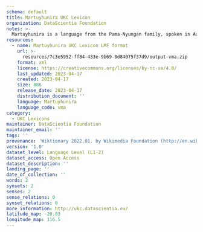 ```yaml
---
schema: default
title: Martuyhunira UKC Lexicon
organization: DataScientia Foundation
notes: >-
  Martuyhunira is a language from the Pama-Nyungan family, spoken in Australia. The UKC Lexicon of Martuyhunira is represented as a lexico-semantic network. It consists of words, word senses, synsets, as well as sense-level and synset-level relationships.
resources:
  - name: Martuyhunira UKC Lexicon LMF format
    url: >-
      resources/7c3e5952-ff84-433e-9b69-0d84075f37d9/output-vma.zip
    format: xml
    license: https://creativecommons.org/licenses/by-nc-sa/4.0/
    last_updated: 2023-04-17
    created: 2023-04-17
    size: 886
    release_date: 2023-04-17
    distribution_document: ''
    language: Martuyhunira
    language_code: vma
category:
  - UKC Lexicons
maintainer: DataScientia Foundation
maintainer_email: ''
tags: ''
provenance: 'Wiktionary 2022.01. by Wikimedia Foundation (http://en.wiktionary.org); Princeton WordNet 2.1 by Princeton University (https://wordnet.princeton.edu)'
version: '1.0'
dataset_level: Language Level (L1-2)
dataset_access: Open Access
dataset_description: ''
landing_page: ''
date_of_collection: ''
words: 2
synsets: 2
senses: 2
sense_relations: 0
synset_relations: 0
more_information: http://ukc.datascientia.eu/
latitude_map: -20.83
longitude_map: 116.5
---
```

